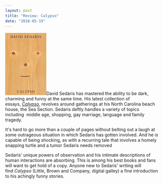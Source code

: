 ```yaml
---
layout: post
title: "Review: Calypso"
date: "2018-05-19"
---
```


![](/assets/images/41zfEb2HQcL-132x200.jpg)David Sedaris has mastered the ability to be dark, charming and funny at the same time. His latest collection of essays, [_Calypso_](https://amzn.to/2wTMO9z), revolves around gatherings at his North Carolina beach house, the Sea Section. Sedaris deftly handles a variety of topics including  middle age, shopping, gay marriage, language and family tragedy.

It's hard to go more than a couple of pages without belting out a laugh at some outrageous situation in which Sedaris has gotten involved. And he is capable of being shocking, as with a recurring tale that involves a homely snapping turtle and a tumor Sedaris needs removed

Sedaris' unique powers of observation and his intimate descriptions of  human interactions are absorbing. This is among his best books and fans will want to get hold of a copy. Anyone new to Sedaris' writing will find _Calypso_ (Little, Brown and Company, digital galley) a fine introduction to his achingly funny stories.
